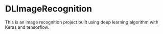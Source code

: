 # DLImageRecognition

This is an image recognition project built using deep learning algorithm with Keras and tensorflow.
